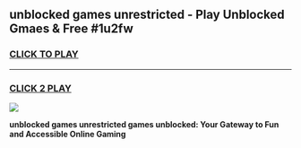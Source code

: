 
## unblocked games unrestricted - Play Unblocked Gmaes & Free #1u2fw
<h3>
<a href="https://premium.freeplayer.one?title=unblocked_games_unrestricted&ref=03M">CLICK TO PLAY</a></h3>
<hr>

<h3>
<a href="https://premium.freeplayer.one?title=unblocked_games_unrestricted&ref=03M">CLICK 2 PLAY</a>
  
</h3>

<a href="https://premium.freeplayer.one?title=unblocked_games_unrestricted&ref=03M"><img src="https://clearcache.store/games.png"></a>


**unblocked games unrestricted games unblocked: Your Gateway to Fun and Accessible Online Gaming**
